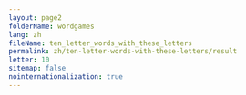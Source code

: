 ```yaml
---
layout: page2
folderName: wordgames
lang: zh
fileName: ten_letter_words_with_these_letters
permalink: zh/ten-letter-words-with-these-letters/result
letter: 10
sitemap: false
nointernationalization: true   
---
```

